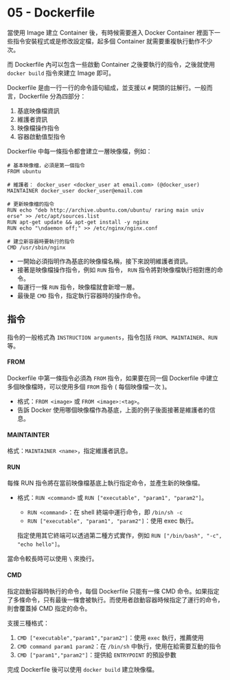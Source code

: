 # 05 - Dockerfile
當使用 Image 建立 Container 後，有時候需要進入 Docker Container 裡面下一些指令安裝程式或是修改設定檔，起多個 Container 就需要重複執行動作不少次。

而 Dockerfile 內可以包含一些啟動 Container 之後要執行的指令，之後就使用 `docker build` 指令來建立 Image 即可。

Dockerfile 是由一行一行的命令語句組成，並支援以 `#` 開頭的註解行。一般而言，Dockerfile 分為四部分：
1. 基底映像檔資訊
2. 維護者資訊
3. 映像檔操作指令
4. 容器啟動值型指令

Dockerfile 中每一條指令都會建立一層映像檔，例如：
```docker
# 基本映像檔，必須是第一個指令
FROM ubuntu

# 維護者： docker_user <docker_user at email.com> (@docker_user)
MAINTAINER docker_user docker_user@email.com

# 更新映像檔的指令
RUN echo "deb http://archive.ubuntu.com/ubuntu/ raring main univ
erse" >> /etc/apt/sources.list
RUN apt-get update && apt-get install -y nginx
RUN echo "\ndaemon off;" >> /etc/nginx/nginx.conf

# 建立新容器時要執行的指令
CMD /usr/sbin/nginx
```

* 一開始必須指明作為基底的映像檔名稱，接下來說明維護者資訊。
* 接著是映像檔操作指令，例如 `RUN` 指令， `RUN` 指令將對映像檔執行相對應的命令。
* 每運行一條 `RUN` 指令，映像檔就會新增一層。
* 最後是 `CMD` 指令，指定執行容器時的操作命令。

## 指令
指令的一般格式為 `INSTRUCTION arguments`，指令包括
`FROM`、`MAINTAINER`、`RUN` 等。

#### FROM
Dockerfile 中第一條指令必須為 `FROM` 指令，如果要在同一個 Dockerfile 中建立多個映像檔時，可以使用多個 `FROM` 指令 ( 每個映像檔一次 )。
* 格式：`FROM <image>` 或 `FROM <image>:<tag>`。
* 告訴 Docker 使用哪個映像檔作為基底，上面的例子後面接著是維護者的信息。

#### MAINTAINTER
格式：`MAINTAINER <name>`，指定維護者訊息。

#### RUN
每條 RUN 指令將在當前映像檔基底上執行指定命令，並產生新的映像檔。
* 格式：`RUN <command>` 或 `RUN ["executable", "param1", "param2"]`。

  * `RUN <command>`：在 shell 終端中運行命令，即 `/bin/sh -c`
  * `RUN ["executable", "param1", "param2"]`：使用 exec 執行。
  
  指定使用其它終端可以透過第二種方式實作，例如 `RUN ["/bin/bash", "-c", "echo hello"]`。

當命令較長時可以使用 `\` 來換行。

#### CMD
指定啟動容器時執行的命令，每個 Dockerfile 只能有一條 CMD 命令。如果指定了多條命令，只有最後一條會被執行。而使用者啟動容器時候指定了運行的命令，則會覆蓋掉 CMD 指定的命令。

支援三種格式：
1. `CMD ["executable","param1","param2"]`：使用 `exec` 執行，推薦使用
2. `CMD command param1 param2`：在 `/bin/sh` 中執行，使用在給需要互動的指令
3. `CMD ["param1","param2"]`：提供給 `ENTRYPOINT` 的預設參數

完成 Dockerfile 後可以使用 `docker build` 建立映像檔。